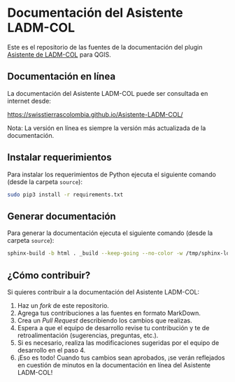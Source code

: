 # Documentación del Asistente LADM-COL

Este es el repositorio de las fuentes de la documentación del plugin [Asistente de LADM-COL](https://github.com/SwissTierrasColombia/Asistente-LADM-COL) para QGIS.



## Documentación en línea

La documentación del Asistente LADM-COL puede ser consultada en internet desde:

https://swisstierrascolombia.github.io/Asistente-LADM-COL/

Nota: La versión en línea es siempre la versión más actualizada de la documentación.



## Instalar requerimientos

Para instalar los requerimientos de Python ejecuta el siguiente comando (desde la carpeta `source`):

```bash
sudo pip3 install -r requirements.txt
```



## Generar documentación

Para generar la documentación ejecuta el siguiente comando (desde la carpeta `source`):

```bash
sphinx-build -b html . _build --keep-going --no-color -w /tmp/sphinx-log
```



## ¿Cómo contribuir?

Si quieres contribuir a la documentación del Asistente LADM-COL:

1. Haz un *fork* de este repositorio.
2. Agrega tus contribuciones a las fuentes en formato MarkDown.
3. Crea un *Pull Request* describiendo los cambios que realizas.
4. Espera a que el equipo de desarrollo revise tu contribución y te de retroalimentación (sugerencias, preguntas, etc.).
5. Si es necesario, realiza las modificaciones sugeridas por el equipo de desarrollo en el paso 4.
6. ¡Eso es todo! Cuando tus cambios sean aprobados, ¡se verán reflejados en cuestión de minutos en la documentación en línea del Asistente LADM-COL!

